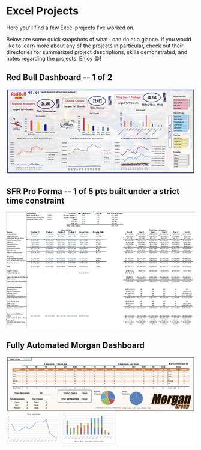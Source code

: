 # Excel Projects

Here you'll find a few Excel projects I've worked on. 

Below are some quick snapshots of what I can do at a glance. If you would like to learn more about any of the projects in particular, check out their directories for summarized project descriptions, skills demonstrated, and notes regarding the projects. Enjoy :grin:!

## Red Bull Dashboard -- 1 of 2
![alt text](https://github.com/asilich123/Resume_Projects/blob/main/EXCEL/EXCEL:DASHBOARD%20-%20Red%20Bull/Dashboard%20Images/Dashboard%201.png?raw=true)

## SFR Pro Forma -- 1 of 5 pts built under a strict time constraint
![alt text](https://github.com/asilich123/Resume_Projects/blob/main/EXCEL/EXCEL:FINANCE%20-%20Santa%20Fe%20Ranch/Images/Pro%20Forma.png?raw=true)

## Fully Automated Morgan Dashboard
![alt text](https://github.com/asilich123/Resume_Projects/blob/main/EXCEL/EXCEL:AUTOMATION%20-%20Morgan/Images/Dashboard.png?raw=true)
